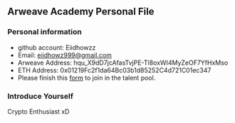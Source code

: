 ## Arweave Academy Personal File

### Personal information

- github account: Eiidhowzz
- Email: eiidhowz999@gmail.com
- Arweave Address: hqu_X9dD7jcAfasTvjPE-Tl8oxWI4MyZeOF7YfHxMso
- ETH Address: 0x01219Fc2f1da64Bc03b1d85252C4d721C01ec347
- Please finish this [form](https://docs.google.com/forms/d/e/1FAIpQLSfWA5fIIcBgmRppm3jNz5vmf9Mai_QMVil-2pO4r7YKn_Zhtw/viewform?usp=sf_link) to join in the talent pool.

### Introduce Yourself
 Crypto Enthusiast xD
